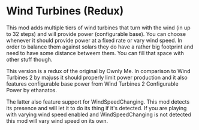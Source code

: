 # Wind Turbines (Redux)

This mod adds multiple tiers of wind turbines that turn with the wind (in up to 32 steps) and will provide power (configurable base). You can choose whenever it should provide power at a fixed rate or vary wind speed. In order to balance them against solars they do have a rather big footprint and need to have some distance betweem them. You can fill that space with other stuff though.

This version is a redux of the original by Ownly Me. In comparison to Wind Turbines 2 by majuss it should properly limit power production and it also features configurable base power from Wind Turbines 2 Configurable Power by ethanatos.

The latter also feature support for WindSpeedChanging. This mod detects its presence and will let it to do its thing if it's detected. If you are playing with varying wind speed enabled and WindSpeedChanging is not detected this mod will vary wind speed on its own.